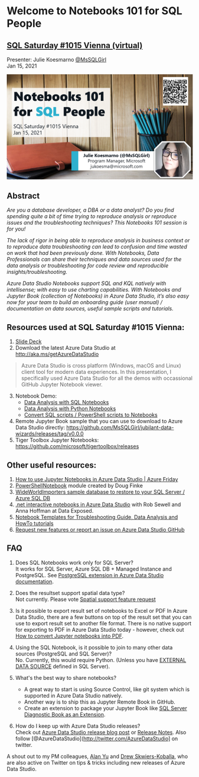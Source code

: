 # Welcome to Notebooks 101 for SQL People
## [SQL Saturday #1015 Vienna (virtual)](https://sqlusergroupaustria.wordpress.com/2021/01/08/sqlsaturday-vienna-2021-schedule/)


Presenter: Julie Koesmarno [@MsSQLGirl](http://twiter.com/MsSQLGirl) \
Jan 15, 2021


![](./media/Notebooks101ForSQLPeopleSQLSat1015-thumb.png)
## Abstract
_Are you a database developer, a DBA or a data analyst? Do you find spending quite a bit of time trying to reproduce analysis or reproduce issues and the troubleshooting techniques? This Notebooks 101 session is for you!_

_The lack of rigor in being able to reproduce analysis in business context or to reproduce data troubleshooting can lead to confusion and time wasted on work that had been previously done. With Notebooks, Data Professionals can share their techniques and data sources used for the data analysis or troubleshooting for code review and reproducible insights/troubleshooting._

_Azure Data Studio Notebooks support SQL and KQL natively with intellisense; with easy to use charting capabilities. With Notebooks and Jupyter Book (collection of Notebooks) in Azure Data Studio, it’s also easy now for your team to build an onboarding guide (user manual) / documentation on data sources, useful sample scripts and tutorials._

## Resources used at SQL Saturday #1015 Vienna:
1. [Slide Deck](https://github.com/MsSQLGirl/jubilant-data-wizards/blob/main/Notebooks%20Presentations/SQL%20Saturday%201015%20Vienna/20210115%20-%20Notebooks%20101%20for%20SQL%20People.pptx)
2. Download the latest Azure Data Studio at http://aka.ms/getAzureDataStudio  
  > Azure Data Studio is cross platform (Windows, macOS and Linux) client tool for modern data experiences. In this presentation, I specifically used Azure Data Studio for all the demos with occassional GitHub Jupyter Notebook viewer. 
3. Notebook Demo:
    - [Data Analysis with SQL Notebooks](https://github.com/MsSQLGirl/jubilant-data-wizards/blob/main/Simple%20Demo/Sample%20Notebooks%20-%20Data%20Analysis/WWIReproducibleResearch%20Vol%201.ipynb)
    - [Data Analysis with Python Notebooks](https://github.com/MsSQLGirl/jubilant-data-wizards/blob/main/Simple%20Demo/Sample%20Notebooks%20-%20Data%20Analysis/ReproducibleResearch.ipynb)
    - [Convert SQL scripts / PowerShell scripts to Notebooks](https://github.com/MsSQLGirl/jubilant-data-wizards/blob/main/Useful%20Notebooks/DemoConvertToNotebooks.ipynb)
4. Remote Jupyter Book sample that you can use to download to Azure Data Studio directly: https://github.com/MsSQLGirl/jubilant-data-wizards/releases/tag/v0.0.0
5. Tiger Toolbox Jupyter Notebooks: https://github.com/microsoft/tigertoolbox/releases

## Other useful resources:
1. [How to use Jupyter Notebooks in Azure Data Studio | Azure Friday](https://www.youtube.com/watch?v=pHuRj9ty9cI)
2. [PowerShellNotebook](https://github.com/dfinke/PowerShellNotebook) module created by Doug Finke 
3. [WideWorldImporters sample database to restore to your SQL Server / Azure SQL DB](https://github.com/Microsoft/sql-server-samples/releases/tag/wide-world-importers-v1.0)
4. [.net interactive notebooks in Azure Data Studio](https://channel9.msdn.com/Shows/Data-Exposed/Jupyter-Launch-NET-Interactive-Notebooks--Data-Exposed-MVP-Edition) with Rob Sewell and Anna Hoffman at Data Exposed. 
5. [Notebook Templates for Troubleshooting Guide, Data Analysis and HowTo tutorials](https://github.com/MsSQLGirl/jubilant-data-wizards/tree/main/Notebook%20Templates)
6. [Request new features or report an issue on Azure Data Studio GitHub](https://github.com/microsoft/azuredatastudio/issues)

## FAQ
1. Does SQL Notebooks work only for SQL Server?  
It works for SQL Server, Azure SQL DB + Managed Instance and PostgreSQL. See [PostgreSQL extension in Azure Data Studio documentation](https://docs.microsoft.com/en-us/sql/azure-data-studio/extensions/postgres-extension?view=sql-server-ver15).

2. Does the resultset support spatial data type?  
Not currently. Please vote [Spatial support feature request](https://github.com/microsoft/azuredatastudio/issues/267)

3. Is it possible to export result set of notebooks to Excel or PDF
In Azure Data Studio, there are a few buttons on top of the result set that you can use to export result set to another file format. There is no native support for exporting to PDF in Azure Data Studio today - however, check out [How to convert Jupyter notebooks into PDF](https://towardsdatascience.com/how-to-convert-jupyter-notebooks-into-pdf-5accaef3758).

4. Using the SQL Notebook, is it possible to join to many other data sources (PostgreSQL and SQL Server)?  
No. Currently, this would require Python. (Unless you have [EXTERNAL DATA SOURCE](https://docs.microsoft.com/sql/t-sql/statements/create-external-data-source-transact-sql) defined in SQL Server).

5. What's the best way to share notebooks?  
    - A great way to start is using Source Control, like git system which is supported in Azure Data Studio natively.
    - Another way is to ship this as Jupyter Remote Book in GitHub.
    - Create an extension to package your Jupyter Book like [SQL Server Diagnostic Book as an Extension](https://github.com/EmanueleMeazzo/tsql.tech-Code-snippets/releases/tag/v1.0).
    
6. How do I keep up with Azure Data Studio releases?  
Check out [Azure Data Studio release blog post](https://cloudblogs.microsoft.com/sqlserver/?product=azure-data-studio) or [Release Notes](https://docs.microsoft.com/sql/azure-data-studio/release-notes-azure-data-studio).  Also follow [@AzureDataStudio](http://twitter.com/AzureDataStudio] on twitter.  

A shout out to my PM colleagues, [Alan Yu](https://twitter.com/AlanYuSQL) and [Drew Skwiers-Koballa](https://twitter.com/SysAdminDrew), who are also active on Twitter on tips & tricks including new releases of Azure Data Studio. 
